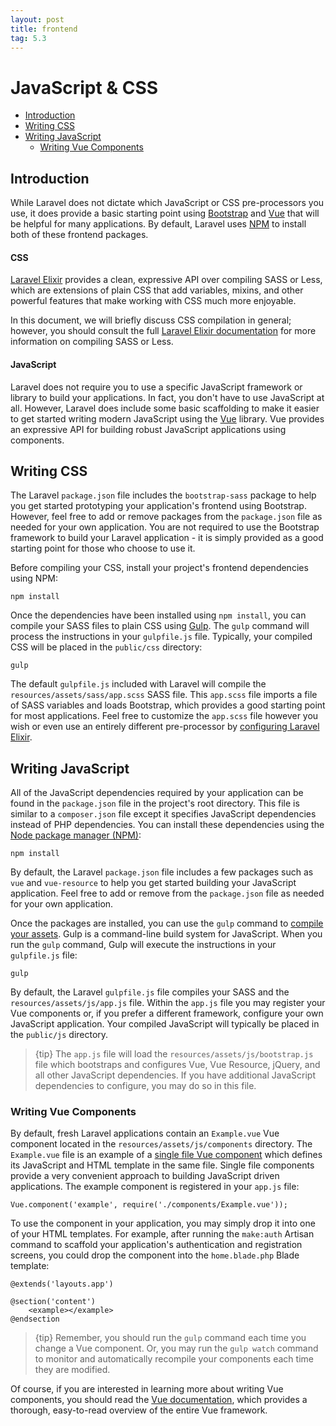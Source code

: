 ```yaml
---
layout: post
title: frontend
tag: 5.3
---
```

# JavaScript & CSS

- [Introduction](#introduction)
- [Writing CSS](#writing-css)
- [Writing JavaScript](#writing-javascript)
    - [Writing Vue Components](#writing-vue-components)

<a name="introduction"></a>
## Introduction

While Laravel does not dictate which JavaScript or CSS pre-processors you use, it does provide a basic starting point using [Bootstrap](https://getbootstrap.com/) and [Vue](https://vuejs.org) that will be helpful for many applications. By default, Laravel uses [NPM](https://www.npmjs.org) to install both of these frontend packages.

#### CSS

[Laravel Elixir](/laravel_tw/docs/5.3/elixir) provides a clean, expressive API over compiling SASS or Less, which are extensions of plain CSS that add variables, mixins, and other powerful features that make working with CSS much more enjoyable.

In this document, we will briefly discuss CSS compilation in general; however, you should consult the full [Laravel Elixir documentation](/laravel_tw/docs/5.3/elixir) for more information on compiling SASS or Less.

#### JavaScript

Laravel does not require you to use a specific JavaScript framework or library to build your applications. In fact, you don't have to use JavaScript at all. However, Laravel does include some basic scaffolding to make it easier to get started writing modern JavaScript using the [Vue](https://vuejs.org) library. Vue provides an expressive API for building robust JavaScript applications using components.

<a name="writing-css"></a>
## Writing CSS

The Laravel `package.json` file includes the `bootstrap-sass` package to help you get started prototyping your application's frontend using Bootstrap. However, feel free to add or remove packages from the `package.json` file as needed for your own application. You are not required to use the Bootstrap framework to build your Laravel application - it is simply provided as a good starting point for those who choose to use it.

Before compiling your CSS, install your project's frontend dependencies using NPM:

    npm install

Once the dependencies have been installed using `npm install`, you can compile your SASS files to plain CSS using [Gulp](http://gulpjs.com/). The `gulp` command will process the instructions in your `gulpfile.js` file. Typically, your compiled CSS will be placed in the `public/css` directory:

    gulp

The default `gulpfile.js` included with Laravel will compile the `resources/assets/sass/app.scss` SASS file. This `app.scss` file imports a file of SASS variables and loads Bootstrap, which provides a good starting point for most applications. Feel free to customize the `app.scss` file however you wish or even use an entirely different pre-processor by [configuring Laravel Elixir](/laravel_tw/docs/5.3/elixir).

<a name="writing-javascript"></a>
## Writing JavaScript

All of the JavaScript dependencies required by your application can be found in the `package.json` file in the project's root directory. This file is similar to a `composer.json` file except it specifies JavaScript dependencies instead of PHP dependencies. You can install these dependencies using the [Node package manager (NPM)](https://www.npmjs.org):

    npm install

By default, the Laravel `package.json` file includes a few packages such as `vue` and `vue-resource` to help you get started building your JavaScript application. Feel free to add or remove from the `package.json` file as needed for your own application.

Once the packages are installed, you can use the `gulp` command to [compile your assets](/laravel_tw/docs/5.3/elixir). Gulp is a command-line build system for JavaScript. When you run the `gulp` command, Gulp will execute the instructions in your `gulpfile.js` file:

    gulp

By default, the Laravel `gulpfile.js` file compiles your SASS and the `resources/assets/js/app.js` file. Within the `app.js` file you may register your Vue components or, if you prefer a different framework, configure your own JavaScript application. Your compiled JavaScript will typically be placed in the `public/js` directory.

> {tip} The `app.js` file will load the `resources/assets/js/bootstrap.js` file which bootstraps and configures Vue, Vue Resource, jQuery, and all other JavaScript dependencies. If you have additional JavaScript dependencies to configure, you may do so in this file.

<a name="writing-vue-components"></a>
### Writing Vue Components

By default, fresh Laravel applications contain an `Example.vue` Vue component located in the `resources/assets/js/components` directory. The `Example.vue` file is an example of a [single file Vue component](https://vuejs.org/guide/single-file-components) which defines its JavaScript and HTML template in the same file. Single file components provide a very convenient approach to building JavaScript driven applications. The example component is registered in your `app.js` file:

    Vue.component('example', require('./components/Example.vue'));

To use the component in your application, you may simply drop it into one of your HTML templates. For example, after running the `make:auth` Artisan command to scaffold your application's authentication and registration screens, you could drop the component into the `home.blade.php` Blade template:

    @extends('layouts.app')

    @section('content')
        <example></example>
    @endsection

> {tip} Remember, you should run the `gulp` command each time you change a Vue component. Or, you may run the `gulp watch` command to monitor and automatically recompile your components each time they are modified.

Of course, if you are interested in learning more about writing Vue components, you should read the [Vue documentation](https://vuejs.org/guide/), which provides a thorough, easy-to-read overview of the entire Vue framework.
